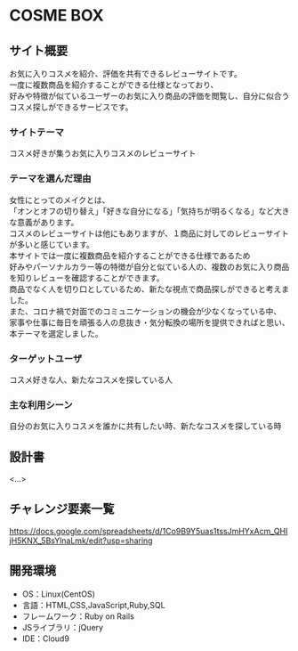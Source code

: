 # COSME BOX

## サイト概要
お気に入りコスメを紹介、評価を共有できるレビューサイトです。<br>
一度に複数商品を紹介することができる仕様となっており、<br>
好みや特徴が似ているユーザーのお気に入り商品の評価を閲覧し、自分に似合うコスメ探しができるサービスです。


### サイトテーマ
コスメ好きが集うお気に入りコスメのレビューサイト

### テーマを選んだ理由
女性にとってのメイクとは、<br>
「オンとオフの切り替え」「好きな自分になる」「気持ちが明るくなる」など大きな意義があります。<br>
コスメのレビューサイトは他にもありますが、１商品に対してのレビューサイトが多いと感じています。<br>
本サイトでは一度に複数商品を紹介することができる仕様であるため<br>
好みやパーソナルカラー等の特徴が自分と似ている人の、複数のお気に入り商品を知りレビューを確認することができます。<br>
商品でなく人を切り口としているため、新たな視点で商品探しができると考えました。<br>
また、コロナ禍で対面でのコミュニケーションの機会が少なくなっている中、<br>
家事や仕事に毎日を頑張る人の息抜き・気分転換の場所を提供できればと思い、本テーマを選定しました。

### ターゲットユーザ
コスメ好きな人、新たなコスメを探している人

### 主な利用シーン
自分のお気に入りコスメを誰かに共有したい時、新たなコスメを探している時

## 設計書
<...>

## チャレンジ要素一覧
<https://docs.google.com/spreadsheets/d/1Co9B9Y5uas1tssJmHYxAcm_QHIjH5KNX_5BsYlnaLmk/edit?usp=sharing>

## 開発環境
- OS：Linux(CentOS)
- 言語：HTML,CSS,JavaScript,Ruby,SQL
- フレームワーク：Ruby on Rails
- JSライブラリ：jQuery
- IDE：Cloud9

